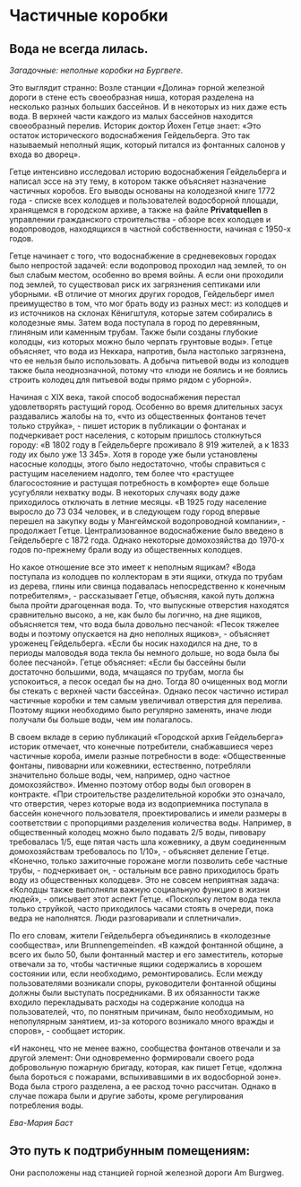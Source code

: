 # Частичные коробки

## Вода не всегда лилась.

*Загадочные: неполные коробки на Бургвеге.*

Это выглядит странно: Возле станции «Долина» горной железной дороги в стене есть своеобразная ниша, которая разделена на несколько разных больших бассейнов. И в некоторых из них даже есть вода. В верхней части каждого из малых бассейнов находится своеобразный перелив. Историк доктор Йохен Гетце знает: «Это остаток исторического водоснабжения Гейдельберга. Это так называемый неполный ящик, который питался из фонтанных салонов у входа во дворец».

Гетце интенсивно исследовал историю водоснабжения Гейдельберга и написал эссе на эту тему, в котором также объясняет назначение частичных коробов. Его выводы основаны на колодезной книге 1772 года - списке всех колодцев и пользователей водосборной площади, хранящемся в городском архиве, а также на файле **Privatquellen** в управлении гражданского строительства - обзоре всех колодцев и водопроводов, находящихся в частной собственности, начиная с 1950-х годов.

Гетце начинает с того, что водоснабжение в средневековых городах было непростой задачей: если водопровод проходил над землей, то он был слабым местом, особенно во время войны. А если они проходили под землей, то существовал риск их загрязнения септиками или уборными. «В отличие от многих других городов, Гейдельберг имел преимущество в том, что мог брать воду из разных мест: из колодцев и из источников на склонах Кёнигштуля, которые затем собирались в колодезные ямы. Затем вода поступала в город по деревянным, глиняным или каменным трубам. Также были созданы глубокие колодцы, «из которых можно было черпать грунтовые воды». Гетце объясняет, что вода из Неккара, напротив, была настолько загрязнена, что ее нельзя было использовать. А добыча питьевой воды из колодцев также была неоднозначной, потому что «люди не боялись и не боялись строить колодец для питьевой воды прямо рядом с уборной».

Начиная с XIX века, такой способ водоснабжения перестал удовлетворять растущий город. Особенно во время длительных засух раздавались жалобы на то, «что из общественных фонтанов течет только струйка», - пишет историк в публикации о фонтанах и подчеркивает рост населения, с которым пришлось столкнуться городу: «В 1802 году в Гейдельберге проживало 8 919 жителей, а к 1833 году их было уже 13 345». Хотя в городе уже были установлены насосные колодцы, этого было недостаточно, чтобы справиться с растущим населением надолго, тем более что «растущее благосостояние и растущая потребность в комфорте» еще больше усугубляли нехватку воды. В некоторых случаях воду даже приходилось отключать в летние месяцы. «В 1925 году население выросло до 73 034 человек, и в следующем году город впервые перешел на закупку воды у Мангеймской водопроводной компании», - продолжает Гетце. Централизованное водоснабжение было введено в Гейдельберге с 1872 года. Однако некоторые домохозяйства до 1970-х годов по-прежнему брали воду из общественных колодцев.

Но какое отношение все это имеет к неполным ящикам? «Вода поступала из колодцев по коллекторам в эти ящики, откуда по трубам из дерева, глины или свинца подавалась непосредственно к конечным потребителям», - рассказывает Гетце, объясняя, какой путь должна была пройти драгоценная вода. То, что выпускные отверстия находятся сравнительно высоко, а не, как было бы логично, на дне ящиков, объясняется тем, что вода была довольно песчаной: «Песок тяжелее воды и поэтому опускается на дно неполных ящиков», - объясняет уроженец Гейдельберга. «Если бы носик находился на дне, то в периоды маловодья вода текла бы немного дольше, но вода была бы более песчаной». Гетце объясняет: «Если бы бассейны были достаточно большими, вода, мчащаяся по трубам, могла бы успокоиться, а песок оседал бы на дно. Тогда 80 очищенных вод могли бы стекать с верхней части бассейна». Однако песок частично истирал частичные коробки и тем самым увеличивал отверстия для перелива. Поэтому ящики необходимо было регулярно заменять, иначе люди получали бы больше воды, чем им полагалось.

В своем вкладе в серию публикаций «Городской архив Гейдельберга» историк отмечает, что конечные потребители, снабжавшиеся через частичные короба, имели разные потребности в воде: «Общественные фонтаны, пивоварни или кожевники, естественно, потребляли значительно больше воды, чем, например, одно частное домохозяйство». Именно поэтому отбор воды был оговорен в контракте. «При строительстве разделительной коробки это означало, что отверстия, через которые вода из водоприемника поступала в бассейн конечного пользователя, проектировались и имели размеры в соответствии с пропорциями разделения количества воды. Например, в общественный колодец можно было подавать 2/5 воды, пивовару требовалась 1/5, еще пятая часть шла кожевнику, а двум соединенным домохозяйствам требовалось по 1/10», - объясняет деление Гетце. «Конечно, только зажиточные горожане могли позволить себе частные трубы, - подчеркивает он, - остальным все равно приходилось брать воду из общественных колодцев». Это не совсем неприятная задача: «Колодцы также выполняли важную социальную функцию в жизни людей», - описывает этот аспект Гетце. «Поскольку летом вода текла только струйкой, часто приходилось часами стоять в очереди, пока ведра не наполнятся. Люди разговаривали и сплетничали».

По его словам, жители Гейдельберга объединялись в «колодезные сообщества», или Brunnengemeinden. «В каждой фонтанной общине, а всего их было 50, были фонтанный мастер и его заместитель, которые отвечали за то, чтобы частичные ящики содержались в хорошем состоянии или, если необходимо, ремонтировались. Если между пользователями возникали споры, руководители фонтанной общины должны были выступать посредниками. В их обязанности также входило перекладывать расходы на содержание колодца на пользователей, что, по понятным причинам, было необходимым, но непопулярным занятием, из-за которого возникало много вражды и споров», - сообщает историк.

«И наконец, что не менее важно, сообщества фонтанов отвечали и за другой элемент: Они одновременно формировали своего рода добровольную пожарную бригаду, которая, как пишет Гетце, «должна была бороться с пожарами, вспыхивавшими в их водосборной зоне». Вода была строго разделена, а ее расход точно рассчитан. Однако в случае пожара были и другие заботы, кроме регулирования потребления воды.

*Ева-Мария Баст*

## Это путь к подтрибунным помещениям:

Они расположены над станцией горной железной дороги Am Burgweg. 



